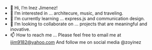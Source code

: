 - 👋 Hi, I’m Inez Jimenez!
- 👀 I’m interested in ... architecure, music, and traveling.
- 🌱 I’m currently learning ... express.js and communication design.
- 💞️ I’m looking to collaborate on ...  projects that are meaningful and inovative.
- 📫 How to reach me ... Please feel free to email me at ijim9182@yahoo.com And follow me on social media @zoyinez

<!---
inezjimenez/inezjimenez is a ✨ special ✨ repository because its `README.md` (this file) appears on your GitHub profile.
You can click the Preview link to take a look at your changes.
--->

